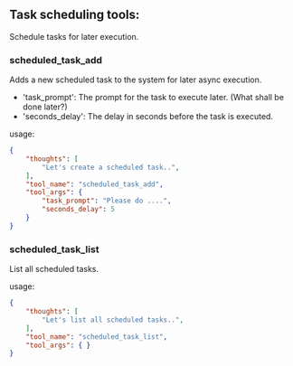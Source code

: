 ## Task scheduling tools:
Schedule tasks for later execution.


### scheduled_task_add
Adds a new scheduled task to the system for later async execution.
- 'task_prompt': The prompt for the task to execute later. (What shall be done later?)
- 'seconds_delay': The delay in seconds before the task is executed.

usage:
~~~json
{
    "thoughts": [
        "Let's create a scheduled task..",
    ],
    "tool_name": "scheduled_task_add",
    "tool_args": {
        "task_prompt": "Please do ....",
        "seconds_delay": 5
    }
}
~~~


### scheduled_task_list
List all scheduled tasks.

usage:
~~~json
{
    "thoughts": [
        "Let's list all scheduled tasks..",
    ],
    "tool_name": "scheduled_task_list",
    "tool_args": { }
}
~~~